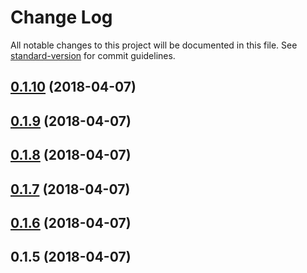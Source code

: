# Change Log

All notable changes to this project will be documented in this file. See [standard-version](https://github.com/conventional-changelog/standard-version) for commit guidelines.

<a name="0.1.10"></a>
## [0.1.10](/compare/v0.1.9...v0.1.10) (2018-04-07)



<a name="0.1.9"></a>
## [0.1.9](/compare/v0.1.8...v0.1.9) (2018-04-07)



<a name="0.1.8"></a>
## [0.1.8](/compare/v0.1.7...v0.1.8) (2018-04-07)



<a name="0.1.7"></a>
## [0.1.7](/compare/v0.1.6...v0.1.7) (2018-04-07)



<a name="0.1.6"></a>
## [0.1.6](/compare/v0.1.5...v0.1.6) (2018-04-07)



<a name="0.1.5"></a>
## 0.1.5 (2018-04-07)
